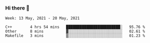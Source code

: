 ### Hi there 👋
<!--START_SECTION:waka-->
```text
Week: 13 May, 2021 - 20 May, 2021

C++        4 hrs 54 mins   ████████████████████████░   95.76 % 
Other      8 mins          ▓░░░░░░░░░░░░░░░░░░░░░░░░   02.61 % 
Makefile   3 mins          ▒░░░░░░░░░░░░░░░░░░░░░░░░   01.23 % 
```
<!--END_SECTION:waka-->

<p align="center"> </p>


<!--
**thallard/thallard** is a ✨ _special_ ✨ repository because its `README.md` (this file) appears on your GitHub profile.

Here are some ideas to get you started:

- 🔭 I’m currently working on ...
- 🌱 I’m currently learning ...
- 👯 I’m looking to collaborate on ...
- 🤔 I’m looking for help with ...
- 💬 Ask me about ...
- 📫 How to reach me: ...
- 😄 Pronouns: ...
- ⚡ Fun fact: ...
-->
